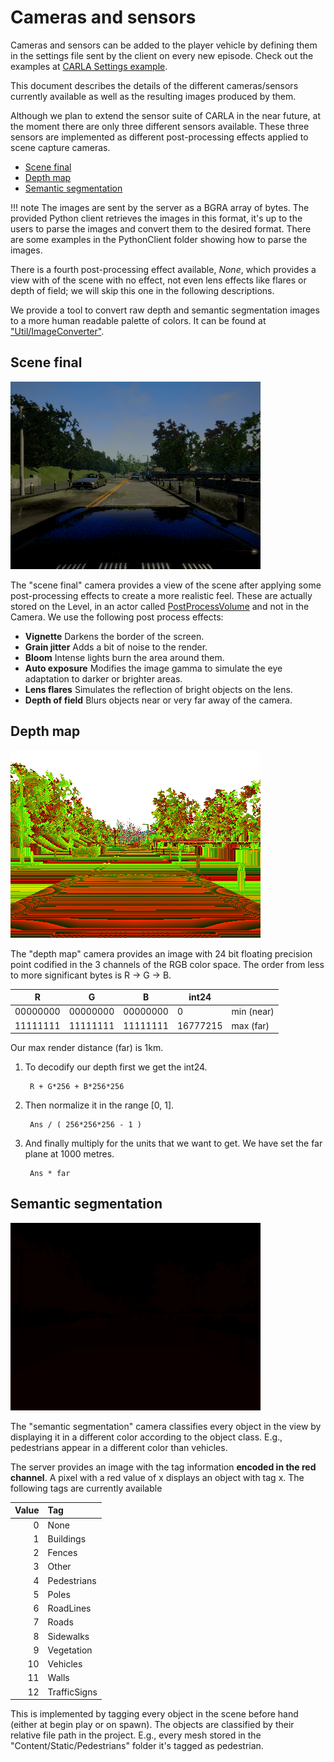 Cameras and sensors
===================

Cameras and sensors can be added to the player vehicle by defining them in the
settings file sent by the client on every new episode. Check out the examples at
[CARLA Settings example][settingslink].

This document describes the details of the different cameras/sensors currently
available as well as the resulting images produced by them.

Although we plan to extend the sensor suite of CARLA in the near future, at the
moment there are only three different sensors available. These three sensors are
implemented as different post-processing effects applied to scene capture
cameras.

  * [Scene final](#scene-final)
  * [Depth map](#depth-map)
  * [Semantic segmentation](#semantic-segmentation)

!!! note
    The images are sent by the server as a BGRA array of bytes. The provided
    Python client retrieves the images in this format, it's up to the users to
    parse the images and convert them to the desired format. There are some
    examples in the PythonClient folder showing how to parse the images.

There is a fourth post-processing effect available, _None_, which provides a
view with of the scene with no effect, not even lens effects like flares or
depth of field; we will skip this one in the following descriptions.

We provide a tool to convert raw depth and semantic segmentation images to a
more human readable palette of colors. It can be found at
["Util/ImageConverter"][imgconvlink].

[settingslink]: https://github.com/carla-simulator/carla/blob/master/Docs/Example.CarlaSettings.ini

[imgconvlink]: https://github.com/carla-simulator/carla/tree/master/Util/ImageConverter

Scene final
-----------

![SceneFinal](img/capture_scenefinal.png)<br>

The "scene final" camera provides a view of the scene after applying some
post-processing effects to create a more realistic feel. These are actually
stored on the Level, in an actor called [PostProcessVolume][postprolink] and not
in the Camera. We use the following post process effects:

  * **Vignette** Darkens the border of the screen.
  * **Grain jitter** Adds a bit of noise to the render.
  * **Bloom** Intense lights burn the area around them.
  * **Auto exposure** Modifies the image gamma to simulate the eye adaptation to darker or brighter areas.
  * **Lens flares** Simulates the reflection of bright objects on the lens.
  * **Depth of field** Blurs objects near or very far away of the camera.

[postprolink]: https://docs.unrealengine.com/latest/INT/Engine/Rendering/PostProcessEffects/

Depth map
---------

![Depth](img/capture_depth.png)

The "depth map" camera provides an image with 24 bit floating precision point
codified in the 3 channels of the RGB color space. The order from less to more
significant bytes is R -> G -> B.

| R        | G        | B        | int24    |            |
|----------|----------|----------|----------|------------|
| 00000000 | 00000000 | 00000000 | 0        | min (near) |
| 11111111 | 11111111 | 11111111 | 16777215 | max (far)  |

Our max render distance (far) is 1km.

1. To decodify our depth first we get the int24.

        R + G*256 + B*256*256

2. Then normalize it in the range [0, 1].

        Ans / ( 256*256*256 - 1 )

3. And finally multiply for the units that we want to get. We have set the far plane at 1000 metres.

        Ans * far

Semantic segmentation
---------------------

![SemanticSegmentation](img/capture_semseg.png)

The "semantic segmentation" camera classifies every object in the view by
displaying it in a different color according to the object class. E.g.,
pedestrians appear in a different color than vehicles.

The server provides an image with the tag information **encoded in the red
channel**. A pixel with a red value of x displays an object with tag x. The
following tags are currently available

Value | Tag
-----:|:-----
   0  | None
   1  | Buildings
   2  | Fences
   3  | Other
   4  | Pedestrians
   5  | Poles
   6  | RoadLines
   7  | Roads
   8  | Sidewalks
   9  | Vegetation
  10  | Vehicles
  11  | Walls
  12  | TrafficSigns

This is implemented by tagging every object in the scene before hand (either at
begin play or on spawn). The objects are classified by their relative file path
in the project. E.g., every mesh stored in the "Content/Static/Pedestrians"
folder it's tagged as pedestrian.
